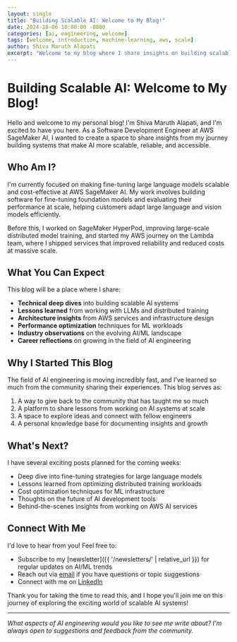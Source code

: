 ```yaml
---
layout: single
title: "Building Scalable AI: Welcome to My Blog!"
date: 2024-10-06 10:00:00 -0000
categories: [ai, engineering, welcome]
tags: [welcome, introduction, machine-learning, aws, scale]
author: Shiva Maruth Alapati
excerpt: "Welcome to my blog where I share insights on building scalable AI systems, lessons from working with large language models at AWS, and thoughts on the evolving ML infrastructure landscape."
---
```


# Building Scalable AI: Welcome to My Blog!

Hello and welcome to my personal blog! I'm Shiva Maruth Alapati, and I'm excited to have you here. As a Software Development Engineer at AWS SageMaker AI, I wanted to create a space to share insights from my journey building systems that make AI more scalable, reliable, and accessible.

## Who Am I?

I'm currently focused on making fine-tuning large language models scalable and cost-effective at AWS SageMaker AI. My work involves building software for fine-tuning foundation models and evaluating their performance at scale, helping customers adapt large language and vision models efficiently.

Before this, I worked on SageMaker HyperPod, improving large-scale distributed model training, and started my AWS journey on the Lambda team, where I shipped services that improved reliability and reduced costs at massive scale.

## What You Can Expect

This blog will be a place where I share:

- **Technical deep dives** into building scalable AI systems
- **Lessons learned** from working with LLMs and distributed training
- **Architecture insights** from AWS services and infrastructure design
- **Performance optimization** techniques for ML workloads
- **Industry observations** on the evolving AI/ML landscape
- **Career reflections** on growing in the field of AI engineering

## Why I Started This Blog

The field of AI engineering is moving incredibly fast, and I've learned so much from the community sharing their experiences. This blog serves as:

1. A way to give back to the community that has taught me so much
2. A platform to share lessons from working on AI systems at scale
3. A space to explore ideas and connect with fellow engineers
4. A personal knowledge base for documenting insights and growth

## What's Next?

I have several exciting posts planned for the coming weeks:

- Deep dive into fine-tuning strategies for large language models
- Lessons learned from optimizing distributed training workloads
- Cost optimization techniques for ML infrastructure
- Thoughts on the future of AI development tools
- Behind-the-scenes insights from working on AWS AI services

## Connect With Me

I'd love to hear from you! Feel free to:

- Subscribe to my [newsletter]({{ '/newsletters/' | relative_url }}) for regular updates on AI/ML trends
- Reach out via [email](mailto:shivamaruth.alapati@gmail.com) if you have questions or topic suggestions
- Connect with me on [LinkedIn](https://www.linkedin.com/in/shiva-maruth-alapati/)

Thank you for taking the time to read this, and I hope you'll join me on this journey of exploring the exciting world of scalable AI systems!

---

*What aspects of AI engineering would you like to see me write about? I'm always open to suggestions and feedback from the community.*